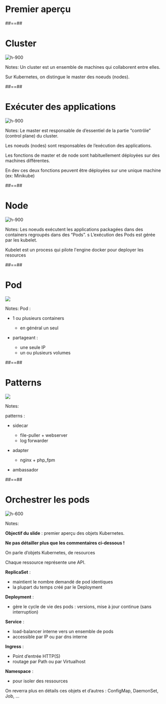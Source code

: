 <!-- .slide: class="transition blue" data-background="./assets/images/k8s/transition-overview.jpg"-->
# Premier aperçu

##==##
<!-- .slide: class="full-center" "-->

# Cluster

![h-900](./assets/images/k8s/g3f3310ef84_0_410.png)

Notes:
Un cluster est un ensemble de machines qui collaborent entre elles.

Sur Kubernetes, on distingue le master des noeuds (nodes).


##==##
<!-- .slide: class="full-center" "-->

# Exécuter des applications

![h-900](./assets/images/k8s/g3f3310ef84_0_411.png)

Notes:
Le master est responsable de d’essentiel de la partie “contrôle” (control plane) du cluster.

Les noeuds (nodes) sont responsables de l’exécution des applications.


Les fonctions de master et de node sont habituellement déployées sur des machines différentes.

En dev ces deux fonctions peuvent être déployées sur une unique machine (ex: Minikube)

##==##
<!-- .slide: class="full-center" "-->

# Node

![h-900](./assets/images/k8s/g3f3310ef84_0_418.png)

Notes:
Les noeuds exécutent les applications packagées dans des containers regroupés dans des “Pods”.
s
L’exécution des Pods est gérée par les kubelet.

Kubelet est un process qui pilote l'engine docker pour deployer les resources


##==##
<!-- .slide: class="full-center" "-->

# Pod

![](./assets/images/k8s/g40daa77750_5_116.png)

Notes:
Pod :

- 1 ou plusieurs containers
    - en général un seul

- partageant :
    - une seule IP
    - un ou plusieurs volumes


##==##
<!-- .slide: class="full-center" "-->

# Patterns

![](./assets/images/k8s/g3f3310ef84_0_993.png)

Notes:

patterns :

- sidecar
    - file-puller + webserver
    - log forwarder

- adapter
    - nginx + php_fpm

- ambassador



##==##
<!-- .slide: class="full-center" "-->

# Orchestrer les pods

![h-600](./assets/images/k8s/g3386b050b1_0_69.png)

Notes:

**Objectif du slide** :
premier aperçu des objets Kubernetes. 

**Ne pas détailler plus que les commentaires ci-dessous !**


On parle d’objets Kubernetes, de resources

Chaque ressource représente une API.


**ReplicaSet** :
- maintient le nombre demandé de pod identiques
- la plupart du temps créé par le Deployment

**Deployment** :
- gère le cycle de vie des pods : versions, mise à jour continue (sans interruption)

**Service** :
- load-balancer interne vers un ensemble de pods
- accessible par IP ou par dns interne

**Ingress** :
- Point d’entrée HTTP(S)
- routage par Path ou par Virtualhost

**Namespace** :
- pour isoler des ressources


On reverra plus en détails ces objets et d’autres : ConfigMap, DaemonSet, Job, ...
